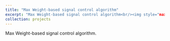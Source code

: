 ```yaml
---
title: "Max Weight-based signal control algorithm"
excerpt: "Max Weight-based signal control algorithm<br/><img style="max-width: 50%;" src='/images/NSCongestion.png'>"
collection: projects
---
```


Max Weight-based signal control algorithm. 
